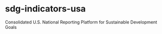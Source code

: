 # sdg-indicators-usa
Consolidated U.S. National Reporting Platform for Sustainable Development Goals
